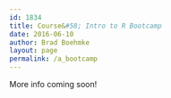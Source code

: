 ```yaml
---
id: 1834
title: Course&#58; Intro to R Bootcamp
date: 2016-06-10
author: Brad Boehmke
layout: page
permalink: /a_bootcamp
---
```


More info coming soon!

